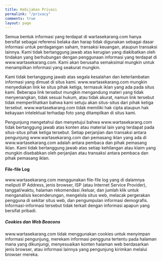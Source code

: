 ```yaml
---
title: Kebijakan Privasi
permalink: "/privacy"
comments: true
layout: page
---
```


<div class="row justify-content-between">
<div class="col-md-8 pr-5">

<p>Semua bentuk informasi yang terdapat di wartasekarang.com hanya bersifat sebagai referensi belaka dan harap tidak digunakan sebagai dasar informasi untuk perdagangan saham, transaksi keuangan, ataupun transaksi lainnya. Kami tidak bertanggung jawab atas kerugian yang diakibatkan oleh tindakan yang berhubungan dengan penggunaan informasi yang terdapat di www.wartasekarang.com. Kami akan berusaha semaksimal mungkin untuk menampilkan informasi yang seakurat mungkin.
</p>

<p>Kami tidak bertanggung jawab atas segala kesalahan dan keterlambatan informasi yang dimuat di situs kami. www.wartasekarang.com mungkin menyediakan link ke situs pihak ketiga, termasuk iklan yang ada pada situs kami. Beberapa link tersebut mungkin mengandung materi yang tidak menyenangkan, tidak sesuai hukum, atau tidak akurat, namun link tersebut tidak memperlihatkan bahwa kami setuju akan situs-situs dari pihak ketiga tersebut. www.wartasekarang.com tidak memiliki hak cipta ataupun hak kekayaan intelektual terhadap foto yang ditampilkan di situs kami.
</p>

<p>Pengunjung mengetahui dan menyetujui bahwa www.wartasekarang.com tidak bertanggung jawab atas konten atau material lain yang terdapat pada situs-situs pihak ketiga tersebut. Setiap perjanjian dan transaksi antara pengunjung www.wartasekarang.com dan pemasang iklan yang ada di www.wartasekarang.com adalah antara pembaca dan pihak pemasang iklan. Kami tidak bertanggung jawab atas setiap kehilangan atau klaim yang mungkin disebabkan oleh perjanjian atau transaksi antara pembaca dan pihak pemasang iklan.</p>

<h4>File-file Log</h4>
<p>
www.wartasekarang.com menggunakan file-file log yang di dalamnya meliputi IP Address, jenis browser, ISP (atau Internet Service Provider), tanggal/waktu, halaman rekomendasi /keluar, dan jumlah klik untuk menganalisis kecenderungan, mengelola situs web, melacak pergerakan pengguna di sekitar situs web, dan pengumpulan informasi demografis. Informasi-informasi tersebut tidak terkait dengan informasi apapun yang bersifat pribadi.
</p>

</div>

<div class="col-md-4">

<div class="sticky-top sticky-top-80">
<h5>Cookies dan Web Beacons</h5>
<p>
www.wartasekarang.com tidak menggunakan cookies untuk menyimpan informasi pengunjung, merekam informasi pengguna tertentu pada halaman mana yang dikunjungi, menyesuaikan konten halaman web berdasarkan jenis browser, atau informasi lainnya yang pengunjung kirimkan melalui browser mereka.
</p>
</div>
</div>
</div>